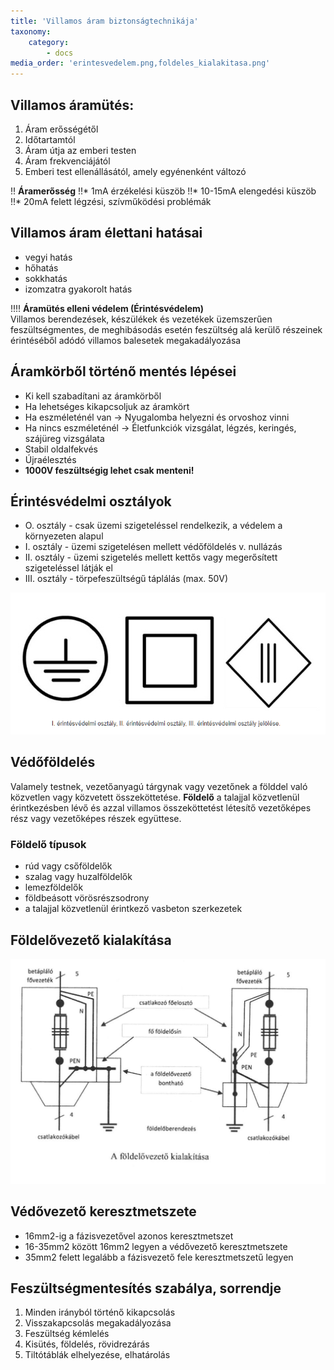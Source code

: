 ```yaml
---
title: 'Villamos áram biztonságtechnikája'
taxonomy:
    category:
        - docs
media_order: 'erintesvedelem.png,foldeles_kialakitasa.png'
---
```


## Villamos áramütés:
1. Áram erősségétől
2. Időtartamtól
3. Áram útja az emberi testen
4. Áram frekvenciájától
5. Emberi test ellenállásától, amely egyénenként változó

!! **Áramerősség**
!!* 1mA érzékelési küszöb
!!* 10-15mA elengedési küszöb
!!* 20mA felett légzési, szívműködési problémák

## Villamos áram élettani hatásai
* vegyi hatás
* hőhatás
* sokkhatás
* izomzatra gyakorolt hatás

!!!! **Áramütés elleni védelem (Érintésvédelem)** <br/>Villamos berendezések, készülékek és vezetékek üzemszerűen feszültségmentes, de meghibásodás esetén feszültség alá kerülő részeinek érintéséből adódó villamos balesetek megakadályozása

## Áramkörből történő mentés lépései
* Ki kell szabadítani az áramkörből
* Ha lehetséges kikapcsoljuk az áramkört
* Ha eszméleténél van -> Nyugalomba helyezni és orvoshoz vinni
* Ha nincs eszméleténél -> Életfunkciók vizsgálat, légzés, keringés, szájüreg vizsgálata
* Stabil oldalfekvés
* Újraélesztés
* **1000V feszültségig lehet csak menteni!**

## Érintésvédelmi osztályok

* O. osztály - csak üzemi szigeteléssel rendelkezik, a védelem a környezeten alapul
* I. osztály - üzemi szigetelésen mellett védőföldelés v. nullázás
* II. osztály - üzemi szigetelés mellett kettős vagy megerősített szigeteléssel látják el
* III. osztály - törpefeszültségű táplálás (max. 50V)

![erintesvedelem](erintesvedelem.png "erintesvedelem")

## Védőföldelés
Valamely testnek, vezetőanyagú tárgynak vagy vezetőnek a földdel való közvetlen vagy közvetett összeköttetése.
**Földelő** a talajjal közvetlenül érintkezésben lévő és azzal villamos összeköttetést létesítő vezetőképes rész vagy vezetőképes részek együttese.

### Földelő típusok
* rúd vagy csőföldelők
* szalag vagy huzalföldelők
* lemezföldelők
* földbeásott vörösrészsodrony
* a talajjal közvetlenül érintkező vasbeton szerkezetek

## Földelővezető kialakítása
![foldeles_kialakitasa](foldeles_kialakitasa.png "foldeles_kialakitasa")

## Védővezető keresztmetszete
* 16mm2-ig a fázisvezetővel azonos keresztmetszet
* 16-35mm2 között 16mm2 legyen a védővezető keresztmetszete
* 35mm2 felett legalább a fázisvezető fele keresztmetszetű legyen

## Feszültségmentesítés szabálya, sorrendje
1. Minden irányból történő kikapcsolás
2. Visszakapcsolás megakadályozása
3. Feszültség kémlelés
4. Kisütés, földelés, rövidrezárás
5. Tiltótáblák elhelyezése, elhatárolás